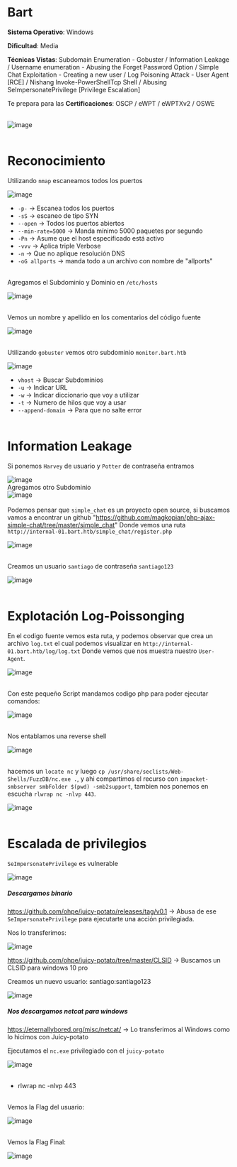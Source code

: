 # Bart

**Sistema Operativo**: Windows

**Dificultad**: Media

**Técnicas Vistas**: Subdomain Enumeration - Gobuster /
Information Leakage /
Username enumeration - Abusing the Forget Password Option /
Simple Chat Exploitation - Creating a new user /
Log Poisoning Attack - User Agent [RCE] /
Nishang Invoke-PowerShellTcp Shell /
Abusing SeImpersonatePrivilege [Privilege Escalation]

Te prepara para las **Certificaciones**: OSCP / 
eWPT / 
eWPTXv2 / 
OSWE<br><br>

![image](https://github.com/user-attachments/assets/24fb5316-aa4e-4ede-8680-945d598d1b6a)<br><br>

# Reconocimiento

Utilizando `nmap` escaneamos todos los puertos<br>

![image](https://github.com/user-attachments/assets/287b0f5c-f01c-4c3e-9dd8-df9ff7787bf9)

- `-p-` -> Escanea todos los puertos 
- `-sS` -> escaneo de tipo SYN
- `--open` -> Todos los puertos abiertos
- `--min-rate=5000` -> Manda mínimo 5000 paquetes por segundo
- `-Pn` -> Asume que el host especificado está activo
- `-vvv` -> Aplica triple Verbose 
- `-n` -> Que no aplique resolución DNS
- `-oG allports` -> manda todo a un archivo con nombre de "allports"<br><br>

Agregamos el Subdominio y Dominio en `/etc/hosts`<br>

![image](https://github.com/user-attachments/assets/0a336eee-e3d8-4aca-b1f8-3f5e9dbee17e)<br><br>


Vemos un nombre y apellido en los comentarios del código fuente<br>

![image](https://github.com/user-attachments/assets/a84561d5-0b83-429b-88b3-9964e1815f13)<br><br>


Utilizando `gobuster` vemos otro subdominio `monitor.bart.htb`<br>

![image](https://github.com/user-attachments/assets/6c806c41-d4b3-4f17-a2fa-85631ca44e28)<br>

- `vhost` ->  Buscar Subdominios 
- `-u` -> Indicar URL
- `-w` ->  Indicar diccionario que voy a utilizar
- `-t` -> Numero de hilos que voy a usar
- `--append-domain` -> Para que no salte error<br><br>

# Information Leakage 

Si ponemos `Harvey` de usuario y `Potter` de contraseña entramos<br>

![image](https://github.com/user-attachments/assets/adcd9b2c-c0a1-4e4f-996b-30145442afaa)<br>
Agregamos otro Subdominio<br>
![image](https://github.com/user-attachments/assets/11c73f01-5c1f-4235-95b8-45bfd1d8b521)<br><br>
Podemos pensar que `simple_chat` es un proyecto open source, si buscamos vamos a encontrar un github "https://github.com/magkopian/php-ajax-simple-chat/tree/master/simple_chat" Donde vemos una ruta `http://internal-01.bart.htb/simple_chat/register.php` <br>

![image](https://github.com/user-attachments/assets/d994fa97-c1b0-4d3c-8419-7a4d497208a2)<br><br>

Creamos un usuario `santiago` de contraseña `santiago123`<br>

![image](https://github.com/user-attachments/assets/cb7c3a3b-d00f-4bc5-ad21-63d072114a0e)<br><br>



# Explotación Log-Poissonging

En el codigo fuente vemos esta ruta, y podemos observar que crea un archivo `log.txt` el cual podemos visualizar en `http://internal-01.bart.htb/log/log.txt` Donde vemos que nos muestra nuestro  `User-Agent`.<br>

![image](https://github.com/user-attachments/assets/41ed80c6-cd09-4068-aa1d-418f43e77dd8)<br><br>

Con este pequeño Script mandamos codigo php para poder ejecutar comandos:<br>

![image](https://github.com/user-attachments/assets/c77d373e-7363-4128-815b-3d51f4ce5c05)<br><br>


Nos entablamos una reverse shell<br>

![image](https://github.com/user-attachments/assets/e6a13299-e018-4856-9292-96c5cf51fce1)<br><br>

hacemos un `locate nc` y luego `cp /usr/share/seclists/Web-Shells/FuzzDB/nc.exe .`, y ahi compartimos el recurso con `impacket-smbserver smbFolder $(pwd) -smb2support`, tambien nos ponemos en escucha `rlwrap nc -nlvp 443`.<br>

![image](https://github.com/user-attachments/assets/6c6c40ae-058b-440d-989e-dcb3c37f30ab)<br><br>



# Escalada de privilegios

`SeImpersonatePrivilege` es vulnerable

![image](https://github.com/user-attachments/assets/4e4efa86-635f-4350-bb05-c6d62fe764a2)

##### Descargamos binario

https://github.com/ohpe/juicy-potato/releases/tag/v0.1  -> Abusa de ese `SeImpersonatePrivilege` para ejecutarte una acción privilegiada.

Nos lo transferimos:

![image](https://github.com/user-attachments/assets/b0c40968-6dbb-45b1-bdf1-297e045cbdc3)

https://github.com/ohpe/juicy-potato/tree/master/CLSID  -> Buscamos un CLSID para windows 10 pro


Creamos un nuevo usuario: santiago:santiago123

![image](https://github.com/user-attachments/assets/5b005282-a9b2-4ae0-b2a1-c7304ac01ab5)


##### Nos descargamos netcat para windows

https://eternallybored.org/misc/netcat/  -> Lo transferimos al Windows como lo hicimos con Juicy-potato<br>


Ejecutamos el `nc.exe` privilegiado con el `juicy-potato` <br>

![image](https://github.com/user-attachments/assets/9d698d86-7b92-4006-8fd0-12cbd6c9934e)<br><br>

- rlwrap nc -nlvp 443<br><br>

Vemos la Flag del usuario:<br>

![image](https://github.com/user-attachments/assets/bfa7568b-ac3f-4192-a1b6-d6e9b8c64660)<br><br>


Vemos la Flag Final:<br>

![image](https://github.com/user-attachments/assets/80c7a7db-2c0e-4409-8d76-278c526bedad)<br><br>



